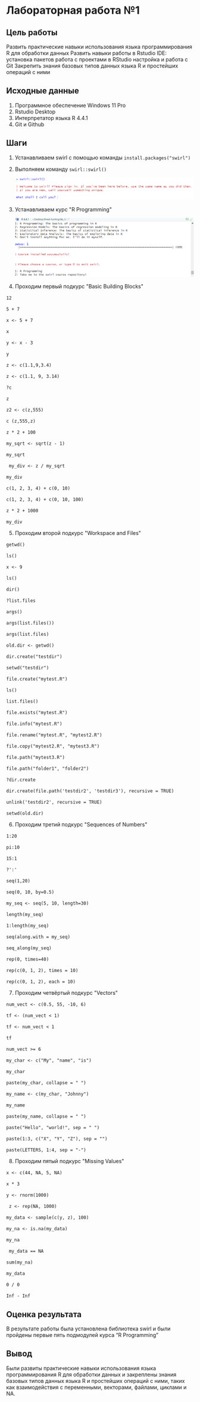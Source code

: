 # Лабораторная работа №1

## Цель работы 

Развить практические навыки использования языка программирования R для обработки данных
Развить навыки работы в Rstudio IDE: установка пакетов работа с проектами в RStudio настройка и работа с Git
Закрепить знания базовых типов данных языка R и простейших операций с ними

## Исходные данные

  1. Программное обеспечение Windows 11 Pro
  2. Rstudio Desktop
  3. Интерпретатор языка R 4.4.1
  4. Git и Github

## Шаги

 1. Устанавливаем swirl с помощью команды `install.packages("swirl")`
 
 2. Выполняем команду `swirl::swirl()`
 
    ![](images/swirl.png)
    
 3. Устанавливаем курс "R Programming"
 
    ![](images/course.png)
    
 4. Проходим первый подкурс "Basic Building Blocks"

```{r}
12
```

```{r}
5 + 7
```

```{r}
x <- 5 + 7
```

```{r}
x
```

```{r}
y <- x - 3
```

```{r}
y
```

```{r}
z <- c(1.1,9,3.4)
```

```{r}
z <- c(1.1, 9, 3.14)
```

```{r}
?c
```

```{r}
z
```

```{r}
z2 <- c(z,555)
```

```{r}
c (z,555,z)
```

```{r}
z * 2 + 100
```

```{r}
my_sqrt <- sqrt(z - 1)
```

```{r}
my_sqrt
```

```{r}
 my_div <- z / my_sqrt
```

```{r}
my_div
```

```{r}
c(1, 2, 3, 4) + c(0, 10)
```

```{r}
c(1, 2, 3, 4) + c(0, 10, 100)
```

```{r}
z * 2 + 1000
```

```{r}
my_div
```

 5. Проходим второй подкурс "Workspace and Files"

```{r}
getwd()
```

```{r}
ls()
```

```{r}
x <- 9
```

```{r}
ls()
```

```{r}
dir()
```

```{r}
?list.files
```

```{r}
args()
```

```{r}
args(list.files())
```

```{r}
args(list.files)
```

```{r}
old.dir <- getwd()
```

```{r}
dir.create("testdir")
```

```{r}
setwd("testdir")
```

```{r}
file.create("mytest.R")
```

```{r}
ls()
```

```{r}
list.files()
```

```{r}
file.exists("mytest.R")
```

```{r}
file.info("mytest.R")
```

```{r}
file.rename("mytest.R", "mytest2.R")
```

```{r}
file.copy("mytest2.R", "mytest3.R")
```

```{r}
file.path("mytest3.R")
```

```{r}
file.path("folder1", "folder2")
```

```{r}
?dir.create
```

```{r}
dir.create(file.path('testdir2', 'testdir3'), recursive = TRUE)
```

```{r}
unlink('testdir2', recursive = TRUE)
```

```{r}
setwd(old.dir)
```

 6. Проходим третий подкурс "Sequences of Numbers"

```{r}
1:20
```

```{r}
pi:10
```

```{r}
15:1
```

```{r}
?':'
```

```{r}
seq(1,20)
```

```{r}
seq(0, 10, by=0.5)
```

```{r}
my_seq <- seq(5, 10, length=30)
```

```{r}
length(my_seq)
```

```{r}
1:length(my_seq)
```

```{r}
seq(along.with = my_seq)
```

```{r}
seq_along(my_seq)
```

```{r}
rep(0, times=40)
```

```{r}
rep(c(0, 1, 2), times = 10)
```

```{r}
rep(c(0, 1, 2), each = 10)
```

 7. Проходим четвёртый подкурс "Vectors"

```{r}
num_vect <- c(0.5, 55, -10, 6)
```

```{r}
tf <- (num_vect < 1)
```

```{r}
tf <- num_vect < 1
```

```{r}
tf
```

```{r}
num_vect >= 6
```

```{r}
my_char <- c("My", "name", "is")
```

```{r}
my_char
```

```{r}
paste(my_char, collapse = " ")
```

```{r}
my_name <- c(my_char, "Johnny")
```

```{r}
my_name
```

```{r}
paste(my_name, collapse = " ")
```

```{r}
paste("Hello", "world!", sep = " ")
```

```{r}
paste(1:3, c("X", "Y", "Z"), sep = "")
```

```{r}
paste(LETTERS, 1:4, sep = "-")
```

 8. Проходим пятый подкурс "Missing Values"

```{r}
x <- c(44, NA, 5, NA)
```

```{r}
x * 3
```

```{r}
y <- rnorm(1000)
```

```{r}
 z <- rep(NA, 1000)
```

```{r}
my_data <- sample(c(y, z), 100)
```

```{r}
my_na <- is.na(my_data)
```

```{r}
my_na
```

```{r}
 my_data == NA
```

```{r}
sum(my_na)
```

```{r}
my_data
```

```{r}
0 / 0
```

```{r}
Inf - Inf
```

## Оценка результата

В результате работы была установлена библиотека swirl и были пройдены первые пять подмодулей курса “R Programming”

## Вывод

Были развиты практические навыки использования языка программирования R для обработки данных и закреплены знания базовых типов данных языка R и простейших операций с ними, таких как взаимодействия с переменными, векторами, файлами, циклами и NA.